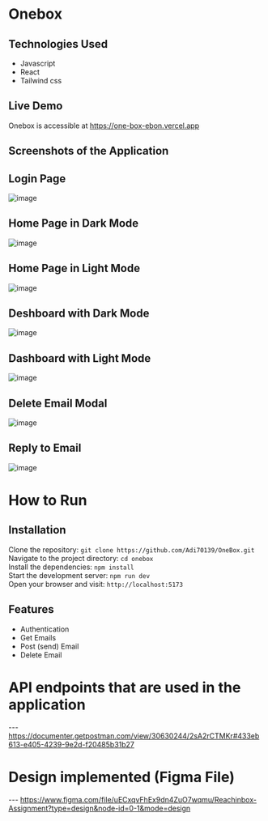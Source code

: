 # Onebox

## Technologies Used 
  - Javascript
  - React
  - Tailwind css

## Live Demo

Onebox is accessible at https://one-box-ebon.vercel.app

## Screenshots of the Application
## Login Page

![image](https://github.com/user-attachments/assets/5f0514c6-22b0-445d-83eb-1774e215373f)

## Home Page in Dark Mode

![image](https://github.com/user-attachments/assets/62371b0b-27ec-4681-84a9-f0fc471c9501)

## Home Page in Light Mode

![image](https://github.com/user-attachments/assets/a27533fc-56ef-4ef8-bbb5-d1e6323626e7)

## Deshboard with Dark Mode

 ![image](https://github.com/user-attachments/assets/e8433754-c070-4326-97bc-279421892cf7)

## Dashboard with Light Mode

![image](https://github.com/user-attachments/assets/ae93c1b6-fa50-40f4-9abe-c14bece06650)

## Delete Email Modal

![image](https://github.com/user-attachments/assets/e177ae3b-7fc0-4052-a41c-c8149a5a56d0)

## Reply to Email

![image](https://github.com/user-attachments/assets/0fd7562d-a79d-4e2e-b4ba-871a85f307b6)


 # How to Run <br/>
 
   <h2>Installation</h2>
   
   Clone the repository:   ``` git clone https://github.com/Adi70139/OneBox.git ``` <br/>
   Navigate to the project directory:   ``` cd onebox ``` <br/>
   Install the dependencies:   ``` npm install ``` <br/>
   Start the development server:   ``` npm run dev ``` <br/>
   Open your browser and visit:   ``` http://localhost:5173 ``` <br/>
   
   ## Features 
   
  - Authentication
  - Get Emails
  - Post (send) Email
  - Delete Email

# API endpoints that are used in the application 
  --- https://documenter.getpostman.com/view/30630244/2sA2rCTMKr#433eb613-e405-4239-9e2d-f20485b31b27

# Design implemented (Figma File)
  --- https://www.figma.com/file/uECxqvFhEx9dn4ZuO7wqmu/Reachinbox-Assignment?type=design&node-id=0-1&mode=design
